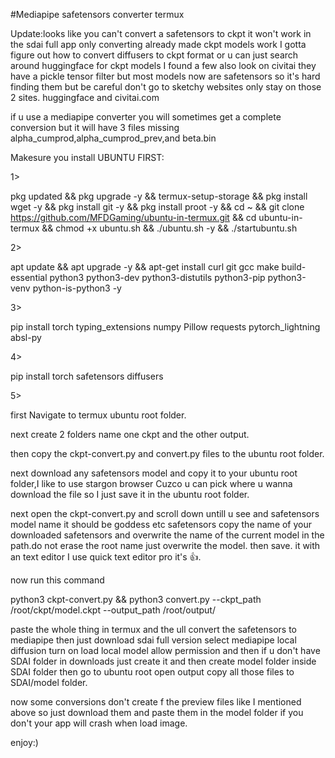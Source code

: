 #Mediapipe safetensors converter termux 


Update:looks like you can't convert a safetensors to ckpt it won't work in the sdai full app only converting already made ckpt models work I gotta figure out how to convert diffusers to ckpt format or u can just search around huggingface for ckpt models I found a few also look on civitai they have a pickle tensor filter but most models now are safetensors so it's hard finding them but be careful don't go to sketchy websites only stay on those 2 sites.  huggingface and civitai.com 

if u use a mediapipe converter you will sometimes get a complete conversion but it will have 3 files missing alpha_cumprod,alpha_cumprod_prev,and beta.bin

Makesure you install UBUNTU FIRST:

1>

pkg updated && pkg upgrade -y && termux-setup-storage && pkg install wget -y && pkg install git -y && pkg install proot -y && cd ~ && git clone https://github.com/MFDGaming/ubuntu-in-termux.git && cd ubuntu-in-termux && chmod +x ubuntu.sh && ./ubuntu.sh -y && ./startubuntu.sh

2>

apt update && apt upgrade -y && apt-get install curl git gcc make build-essential python3 python3-dev python3-distutils python3-pip python3-venv python-is-python3 -y 

3>

pip install torch typing_extensions numpy Pillow requests pytorch_lightning absl-py

4>

pip install torch safetensors diffusers

5>

first Navigate to termux ubuntu root folder.

next create 2 folders name one ckpt and the other output.

then copy the ckpt-convert.py and convert.py files to the ubuntu root folder.

next download any safetensors model and copy it to your ubuntu root folder,I like to use stargon browser Cuzco u can pick where u wanna download the file so I just save it in the ubuntu root folder.

next open the ckpt-convert.py and scroll down untill u see and safetensors model name it should be goddess etc safetensors copy the name of your downloaded safetensors and overwrite the name of the current model in the path.do not erase the root name just overwrite the model. then save. it with an text editor I use quick text editor pro it's 👍. 

now run this command 

python3 ckpt-convert.py && python3 convert.py --ckpt_path /root/ckpt/model.ckpt --output_path /root/output/

paste the whole thing in termux and the ull convert the safetensors to mediapipe then just download sdai full version select mediapipe local diffusion turn on load local model allow permission and then if u don't have SDAI folder in downloads just create it and then create model folder inside SDAI folder then go to ubuntu root open output copy all those files to SDAI/model folder. 

now some conversions don't create f the preview files like I mentioned above so just download them and paste them in the model folder if you don't your app will crash when load image.


enjoy:)
